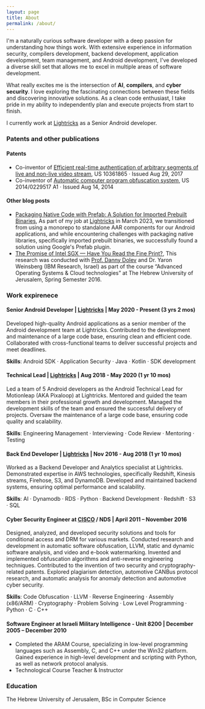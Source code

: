 ```yaml
---
layout: page
title: About
permalink: /about/
---
```


I'm a naturally curious software developer with a deep passion for understanding how things work. With extensive experience in information security, compilers development, backend development, application development, team management, and Android development, I've developed a diverse skill set that allows me to excel in multiple areas of software development.

What really excites me is the intersection of __AI__, __compilers__, and __cyber security__. I love exploring the fascinating connections between these fields and discovering innovative solutions. As a clean code enthusiast, I take pride in my ability to independently plan and execute projects from start to finish.

I currently work at [Lightricks](https://www.lightricks.com/) as a Senior Android developer.

### Patents and other publications

#### Patents

* Co-inventor of [Efficient real-time authentication of arbitrary segments of live and non-live video stream](https://patents.justia.com/patent/10361865), US 10361865 · Issued Aug 29, 2017
* Co-inventor of [Automatic computer program obfuscation system](https://patents.google.com/patent/US20140229517), US 2014/0229517 A1 · Issued Aug 14, 2014

#### Other blog posts

* [Packaging Native Code with Prefab: A Solution for Imported Prebuilt Binaries](https://medium.com/lightricks-tech-blog/packaging-native-code-with-prefab-a-solution-for-imported-prebuilt-binaries-801348e306c4), 
As part of my job at [Lightricks](https://www.lightricks.com/) in March 2023, we transitioned from using a monorepo to standalone AAR components for our Android applications, and while encountering challenges with packaging native libraries, specifically imported prebuilt binaries, we successfully found a solution using Google's Prefab plugin. 
* [­The Promise of Intel SGX — Have You Read the Fine Print?](https://medium.com/@nir.moshe.nm/the-promise-of-intel-sgx-have-you-read-the-fine-print-eb9c0d0bdd79#.dsk37hj97), 
This research was conducted with [Prof. Danny Dolev](https://www.cs.huji.ac.il/~dolev/) and Dr. Yaron Weinsberg (IBM Research, Israel) as part of the course “Advanced Operating Systems & Cloud technologies” at The Hebrew University of Jerusalem, Spring Semester 2016.


### Work expirenece

#### Senior Android Developer | [Lightricks](https://www.lightricks.com/) | May 2020 - Present (3 yrs 2 mos)

  Developed high-quality Android applications as a senior member of the Android development team at Lightricks.
  Contributed to the development and maintenance of a large code base, ensuring clean and efficient code.
  Collaborated with cross-functional teams to deliver successful projects and meet deadlines.

__Skills__: Android SDK · Application Security · Java · Kotlin · SDK development

#### __Technical Lead__ | [Lightricks](https://www.lightricks.com/) | Aug 2018 - May 2020 (1 yr 10 mos)

  Led a team of 5 Android developers as the Android Technical Lead for Motionleap (AKA Pixaloop) at Lightricks.
  Mentored and guided the team members in their professional growth and development.
  Managed the development skills of the team and ensured the successful delivery of projects.
  Oversaw the maintenance of a large code base, ensuring code quality and scalability.


__Skills__: Engineering Management · Interviewing · Code Review · Mentoring · Testing

#### __Back End Developer__ | [Lightricks](https://www.lightricks.com/) | Nov 2016 - Aug 2018 (1 yr 10 mos)

  Worked as a Backend Developer and Analytics specialist at Lightricks.
  Demonstrated expertise in AWS technologies, specifically Redshift, Kinesis streams, Firehose, S3, and DynamoDB.
  Developed and maintained backend systems, ensuring optimal performance and scalability.

__Skills__: AI · Dynamodb · RDS · Python · Backend Development · Redshift · S3 · SQL

#### Cyber Security Engineer at [CISCO](https://www.cisco.com/c/en_il/index.html) / NDS | April 2011 – November 2016

  Designed, analyzed, and developed security solutions and tools for conditional access and DRM for various markets.
  Conducted research and development in automatic software obfuscation, LLVM, static and dynamic software analysis, and video and e-book watermarking.
  Invented and implemented obfuscation algorithms and anti-reverse engineering techniques.
  Contributed to the invention of two security and cryptography-related patents.
  Explored plagiarism detection, automotive CANBus protocol research, and automatic analysis for anomaly detection and automotive cyber security.

__Skills__: Code Obfuscation · LLVM · Reverse Engineering · Assembly (x86/ARM) · Cryptography · Problem Solving · Low Level Programming · Python · C · C++

#### Software Engineer at Israeli Military Intelligence - Unit 8200 | December 2005 – December 2010
      
  * Completed the ARAM Course, specializing in low-level programming languages such as Assembly, C, and C++ under the Win32 platform.
  Gained experience in high-level development and scripting with Python, as well as network protocol analysis.
  * Technological Course Teacher &amp; Instructor 

### Education

The Hebrew University of Jerusalem,  BSc in Computer Science
